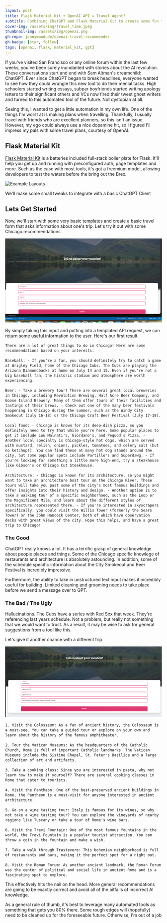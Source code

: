 ```yaml
---
layout: post
title: Flask Material Kit + OpenAI API = Travel Agent?
subtitle: Combining ChatGPT and Flask Material Kit to create some fun trip itineraries
cover-img: /assets/img/travel_time.jpeg
thumbnail-img: /assets/img/openai.png
gh-repo: jonnymandude/openai-travel-recommender
gh-badge: [star, follow]
tags: [openai, flask, material_kit, gpt]
---
```


If you've visited San Francisco or any online forum within the last few weeks, you've been surely inundanted with stories about the AI revolution. These conversations start and end with Sam Altman's dreamchild: ChatGPT. Ever since ChatGPT began to break headlines, everyone wanted to see how they could wrangle this new tool to do their menial tasks. High schoolers started writing essays, subpar boyfriends started writing apology letters to their significant others and VCs now fired their tweet ghost writers and turned to this automated tool of the future. Not dystopian at all.

Seeing this, I wanted to get a little automation in my own life. One of the things I'm worst at is making plans when travelling. Thankfully, I usually travel with friends who are excellent planners, so this isn't an issue. However, my ego could always use a nice dopamine hit, so I figured I'll impress my pals with some travel plans, courtesy of OpenAI. 


## Flask Material Kit

<a href="https://github.com/app-generator/flask-material-kit">Flask Material Kit</a> is a batteries included full-stack boiler plate for Flask. It'll help you get up and running with preconfigured auth, page templates and more. Such as the case with most tools, it's got a freemium model, allowing developers to test the waters before the bring out the Brex. 

![Example Layouts](https://user-images.githubusercontent.com/51070104/167396765-c88b7a95-155f-4236-8691-7b80fa2d9cd9.png)

We'll make some small tweaks to integrate with a basic ChatGPT Client

## Lets Get Started

Now, we'll start with some very basic templates and create a basic travel form that asks information about one's trip. Let's try it out with some Chicago recommendations

![Chicago Recommendation](/assets/img/Chicago_request.png)

By simply taking this input and putting into a templated API request, we can return some useful information to the user. Here's our first result. 

```
There are a lot of great things to do in Chicago! Here are some recommendations based on your interests: 

Baseball: - If you're a fan, you should definitely try to catch a game at Wrigley Field, home of the Chicago Cubs. The Cubs are playing the Arizona Diamondbacks at home on July 14 and 15. Even if you're not a big baseball fan, the historic stadium and atmosphere are worth experiencing. 

Beer: - Take a brewery tour! There are several great local breweries in Chicago, including Revolution Brewing, Half Acre Beer Company, and Goose Island Brewery. Many of them offer tours of their facilities and tastings of their brews. - Check out one of the many beer festivals happening in Chicago during the summer, such as the Windy City Smokeout (July 16-18) or the Chicago Craft Beer Festival (July 17-18). 

Local food: - Chicago is known for its deep-dish pizza, so you definitely need to try that while you're here. Some popular places to get it include Lou Malnati's, Giordano's, and Pequod's Pizza. - Another local specialty is Chicago-style hot dogs, which are served with mustard, relish, onions, pickles, tomatoes, and celery salt (but no ketchup!). You can find these at many hot dog stands around the city, but some popular spots include Portillo's and Superdawg. - If you're looking for something a little more high-end, try a steakhouse like Gibson's or Chicago Cut Steakhouse. 

Architecture: - Chicago is known for its architecture, so you might want to take an architecture boat tour on the Chicago River. These tours will take you past some of the city's most famous buildings and offer insights into their history and design. - Another option is to take a walking tour of a specific neighborhood, such as the Loop or the Magnificent Mile, and learn about the different styles of architecture represented there. - If you're interested in skyscrapers specifically, you could visit the Willis Tower (formerly the Sears Tower) or the John Hancock Center, both of which have observation decks with great views of the city. Hope this helps, and have a great trip to Chicago!

```

### The Good
ChatGPT really knows a lot. It has a terrific grasp of general knowledge about people places and things. Some of the Chicago specific knowlege of restaurants and architecture is absolutely astounding. In addition, some of the schedule specific information about the City Smokeout and Beer Festival is incredibly impressive. 

Furthermore, the ability to take in unstructured text input makes it incredibly useful for building. Limited cleaning and grooming needs to take place before we send a message over to GPT. 

### The Bad / The Ugly
Hallucinations. The Cubs have a series with Red Sox that week. They're referencing last years schedule. Not a problem, but really not something that we would want to trust. As a result, it may be wise to ask for general suggestions from a tool like this.

Let's give it another chance with a different trip

![Rome Recommendation](/assets/img/Rome_recc.png)

```
1. Visit the Colosseum: As a fan of ancient history, the Colosseum is a must-see. You can take a guided tour or explore on your own and learn about the history of the famous amphitheater.

2. Tour the Vatican Museums: As the headquarters of the Catholic Church, Rome is full of important Catholic landmarks. The Vatican Museums include the Sistine Chapel, St. Peter's Basilica and a large collection of art and artifacts. 

3. Take a cooking class: Since you are interested in pasta, why not learn how to make it yourself? There are several cooking classes in Rome that cater to tourists. 

4. Visit the Pantheon: One of the best-preserved ancient buildings in Rome, the Pantheon is a must-visit for anyone interested in ancient architecture. 

5. Go on a wine tasting tour: Italy is famous for its wines, so why not take a wine tasting tour? You can explore the vineyards of nearby regions like Tuscany or take a tour of Rome's wine bars. 

6. Visit the Trevi Fountain: One of the most famous fountains in the world, the Trevi Fountain is a popular tourist attraction. You can throw a coin in the fountain and make a wish. 

7. Take a walk through Trastevere: This bohemian neighborhood is full of restaurants and bars, making it the perfect spot for a night out. 

8. Visit the Roman Forum: As another ancient landmark, the Roman Forum was the center of political and social life in ancient Rome and is a fascinating spot to explore.
```

This effectively hits the nail on the head. More general recommendations are going to be exactly correct and avoid all of the pitfalls of incorrect AI knowledge.

As a general rule of thumb, it's best to leverage many automated tools as something that gets you 80% there. Some rough edges will (hopefully) need to be cleaned up for the foreseeable future. Otherwise, I'm out of a job

